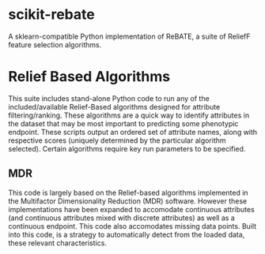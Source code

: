 # scikit-rebate

A sklearn-compatible Python implementation of ReBATE, a suite of ReliefF feature selection algorithms.

# Relief Based Algorithms

This suite includes stand-alone Python code to run any of
the included/available Relief-Based algorithms designed for attribute
filtering/ranking. These algorithms are a quick way to identify
attributes in the dataset that may be most important to predicting some
phenotypic endpoint. These scripts output an ordered set of attribute
names, along with respective scores (uniquely determined by the particular
algorithm selected). Certain algorithms require key run parameters to
be specified. 

## MDR

This code is largely based on the Relief-based algorithms
implemented in the Multifactor Dimensionality Reduction (MDR) software.
However these implementations have been expanded to accomodate continuous
attributes (and continuous attributes mixed with discrete attributes)
as well as a continuous endpoint. This code also accomodates missing
data points. Built into this code, is a strategy to automatically detect
from the loaded data, these relevant characteristics.
